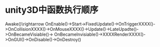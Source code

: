 # unity3D中函数执行顺序
Awake()\rightarrow OnEnable()->Start->FixedUpdate()->OnTriggerXXXX()->OnCollisionXXXX()->OnMouseXXXX()->Update()->LateUpadte()->OnBecameVisiable()->
OnBecameInvisiable()->XXXXRenderXXXX()->OnGUI()->OnDisable()->OnDestroy()
